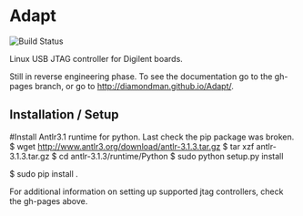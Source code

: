 # Adapt

![Build Status](https://travis-ci.org/diamondman/Adapt.png)

Linux USB JTAG controller for Digilent boards.

Still in reverse engineering phase. To see the documentation go to the gh-pages branch, or go to http://diamondman.github.io/Adapt/.

## Installation / Setup

#Install Antlr3.1 runtime for python.
Last check the pip package was broken.
$ wget http://www.antlr3.org/download/antlr-3.1.3.tar.gz
$ tar xzf antlr-3.1.3.tar.gz
$ cd antlr-3.1.3/runtime/Python
$ sudo python setup.py install

$ sudo pip install .

For additional information on setting up supported jtag controllers, check the gh-pages above.